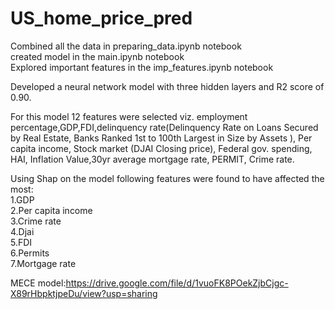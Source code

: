 # US_home_price_pred

Combined all the data in preparing_data.ipynb notebook  
created model in the main.ipynb notebook  
Explored important features in the imp_features.ipynb notebook 

Developed a neural network model with three hidden layers and R2 score of 0.90.

For this model 12 features were selected viz. employment percentage,GDP,FDI,delinquency rate(Delinquency Rate on Loans Secured by Real Estate, Banks Ranked 1st to 100th Largest in Size by Assets ),	Per capita income, Stock market (DJAI Closing price), Federal gov. spending,	HAI,	Inflation Value,30yr average mortgage rate,	PERMIT,	Crime rate.

Using Shap on the model following features were found to have affected the most:  
1.GDP   
2.Per capita income  
3.Crime rate  
4.Djai  
5.FDI  
6.Permits  
7.Mortgage rate  

MECE model:https://drive.google.com/file/d/1vuoFK8POekZjbCjgc-X89rHbpktjpeDu/view?usp=sharing
